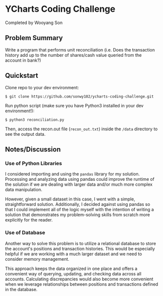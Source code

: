 # YCharts Coding Challenge

Completed by Wooyang Son

## Problem Summary

Write a program that performs unit reconciliation (i.e. Does the transaction
history add up to the number of shares/cash value queried from the account
in bank?)

## Quickstart

Clone repo to your dev environment:

`$ git clone https://github.com/sonwy102/ycharts-coding-challenge.git`

Run python script (make sure you have Python3 installed in your dev environment!):

`$ python3 reconciliation.py`

Then, access the recon.out file (`recon_out.txt`) inside the `/data` directory
to see the output data.

## Notes/Discussion
### Use of Python Libraries
I considered importing and using the `pandas` library for my solution. Processing
and analyzing data using pandas could improve the runtime of the solution if we are dealing with larger data
and/or much more complex data manipulation.

However, given a small dataset in this case, I went with a simple, straightforward
solution. Additionally, I decided against using pandas so that I could implement
all of the logic myself with the intention of writing a solution that demonstrates
my problem-solving skills from scratch more explicitly for the reader.

### Use of Database
Another way to solve this problem is to utilize a relational
database to store the account's positions and transaction histories. This
would be especially helpful if we are working with a much larger dataset and
we need to consider memory management.

This approach keeps the data organized in one place and offers a
convenient way of querying, updating, and checking data across all accounts. 
Calculating discrepancies would also become more convenient when we leverage 
relationships between positions and transactions defined in the database. 



